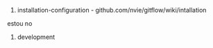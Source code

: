 1. installation-configuration - github.com/nvie/gitflow/wiki/intallation


estou no
1. development



